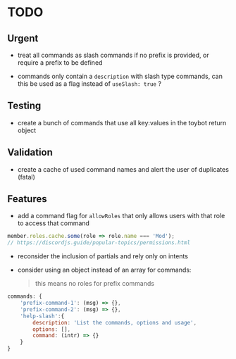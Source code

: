 # TODO

## Urgent

- treat all commands as slash commands if no prefix is provided, or require a prefix to be defined

- commands only contain a `description` with slash type commands, can this be used as a flag instead of `useSlash: true` ?



## Testing

- create a bunch of commands that use all key:values in the toybot return object



## Validation

- create a cache of used command names and alert the user of duplicates (fatal)



## Features

- add a command flag for `allowRoles` that only allows users with that role to access that command

```js
member.roles.cache.some(role => role.name === 'Mod');
// https://discordjs.guide/popular-topics/permissions.html
```

- reconsider the inclusion of partials and rely only on intents

- consider using an object instead of an array for commands:
  > this means no roles for prefix commands

```js
commands: {
    'prefix-command-1': (msg) => {},
    'prefix-command-2': (msg) => {},
    'help-slash':{
        description: 'List the commands, options and usage',
        options: [],
        command: (intr) => {}
    }
}
```